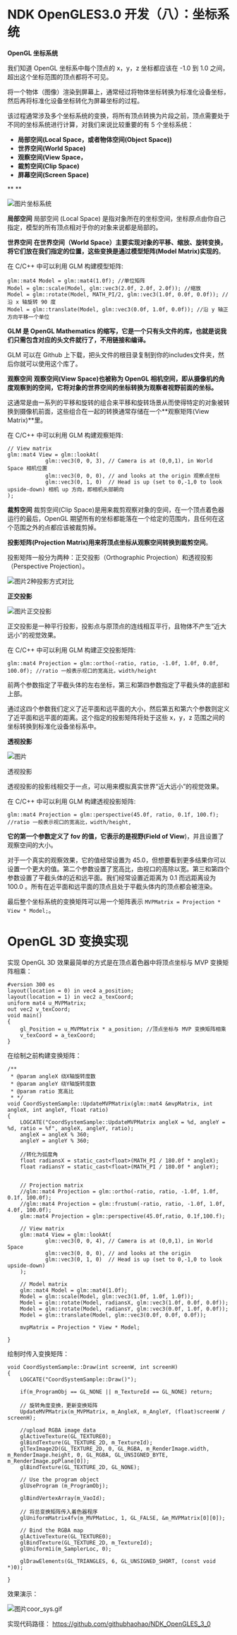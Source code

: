 # NDK OpenGLES3.0 开发（八）：坐标系统

**OpenGL 坐标系统**

我们知道 OpenGL 坐标系中每个顶点的 x，y，z 坐标都应该在 -1.0 到 1.0 之间，超出这个坐标范围的顶点都将不可见。

将一个物体（图像）渲染到屏幕上，通常经过将物体坐标转换为标准化设备坐标，然后再将标准化设备坐标转化为屏幕坐标的过程。

该过程通常涉及多个坐标系统的变换，将所有顶点转换为片段之前，顶点需要处于不同的坐标系统进行计算，对我们来说比较重要的有 5 个坐标系统：

- **局部空间(Local Space，或者物体空间(Object Space))**
- **世界空间(World Space)**
- **观察空间(View Space，**
- **裁剪空间(Clip Space)**
- **屏幕空间(Screen Space)**



**
**



![图片](assets/008_坐标系统/640.png)坐标系统

**局部空间**
局部空间 (Local Space) 是指对象所在的坐标空间，坐标原点由你自己指定，模型的所有顶点相对于你的对象来说都是局部的。

**世界空间**
**在世界空间（World Space）主要实现对象的平移、缩放、旋转变换，将它们放在我们指定的位置，这些变换是通过模型矩阵(Model Matrix)实现的**。

在 C/C++ 中可以利用 GLM 构建模型矩阵:

```
glm::mat4 Model = glm::mat4(1.0f); //单位矩阵
Model = glm::scale(Model, glm::vec3(2.0f, 2.0f, 2.0f)); //缩放
Model = glm::rotate(Model, MATH_PI/2, glm::vec3(1.0f, 0.0f, 0.0f)); //沿 x 轴旋转 90 度
Model = glm::translate(Model, glm::vec3(0.0f, 1.0f, 0.0f)); //沿 y 轴正方向平移一个单位
```

**GLM 是 OpenGL Mathematics 的缩写，它是一个只有头文件的库，也就是说我们只需包含对应的头文件就行了，不用链接和编译。**

GLM 可以在 Github 上下载，把头文件的根目录复制到你的includes文件夹，然后你就可以使用这个库了。

**观察空间**
**观察空间(View Space)也被称为 OpenGL 相机空间，即从摄像机的角度观察到的空间，它将对象的世界空间的坐标转换为观察者视野前面的坐标。**

这通常是由一系列的平移和旋转的组合来平移和旋转场景从而使得特定的对象被转换到摄像机前面，这些组合在一起的转换通常存储在一个**观察矩阵(View Matrix)**里。

在 C/C++ 中可以利用 GLM 构建观察矩阵:

```
// View matrix
glm::mat4 View = glm::lookAt(
            glm::vec3(0, 0, 3), // Camera is at (0,0,1), in World Space 相机位置
            glm::vec3(0, 0, 0), // and looks at the origin 观察点坐标
            glm::vec3(0, 1, 0)  // Head is up (set to 0,-1,0 to look upside-down) 相机 up 方向，即相机头部朝向
);
```

**裁剪空间**
裁剪空间(Clip Space)是用来裁剪观察对象的空间，在一个顶点着色器运行的最后，OpenGL 期望所有的坐标都能落在一个给定的范围内，且任何在这个范围之外的点都应该被裁剪掉。

**投影矩阵(Projection Matrix)用来将顶点坐标从观察空间转换到裁剪空间**。

投影矩阵一般分为两种：正交投影（Orthographic Projection）和透视投影（Perspective Projection）。

![图片](assets/008_坐标系统/640-1702032816137-42.jpeg)2种投影方式对比

**正交投影**

![图片](assets/008_坐标系统/640-1702032816137-43.png)正交投影

正交投影是一种平行投影，投影点与原顶点的连线相互平行，且物体不产生“近大远小”的视觉效果。

在 C/C++ 中可以利用 GLM 构建正交投影矩阵:

```
glm::mat4 Projection = glm::ortho(-ratio, ratio, -1.0f, 1.0f, 0.0f, 100.0f); //ratio 一般表示视口的宽高比，width/height
```

前两个参数指定了平截头体的左右坐标，第三和第四参数指定了平截头体的底部和上部。

通过这四个参数我们定义了近平面和远平面的大小，然后第五和第六个参数则定义了近平面和远平面的距离。这个指定的投影矩阵将处于这些 x，y，z 范围之间的坐标转换到标准化设备坐标系中。

**透视投影**

![图片](assets/008_坐标系统/640-1702032816137-44.png)

透视投影

透视投影的投影线相交于一点，可以用来模拟真实世界“近大远小”的视觉效果。

在 C/C++ 中可以利用 GLM 构建透视投影矩阵:

```
glm::mat4 Projection = glm::perspective(45.0f, ratio, 0.1f, 100.f); //ratio 一般表示视口的宽高比，width/height, 
```

**它的第一个参数定义了 fov 的值，它表示的是视野(Field of View**)，并且设置了观察空间的大小。

对于一个真实的观察效果，它的值经常设置为 45.0，但想要看到更多结果你可以设置一个更大的值。第二个参数设置了宽高比，由视口的高除以宽。第三和第四个参数设置了平截头体的近和远平面。我们经常设置近距离为 0.1 而远距离设为 100.0 。所有在近平面和远平面的顶点且处于平截头体内的顶点都会被渲染。

最后整个坐标系统的变换矩阵可以用一个矩阵表示 `MVPMatrix = Projection * View * Model;`。

# **OpenGL 3D 变换实现**

实现 OpenGL 3D 效果最简单的方式是在顶点着色器中将顶点坐标与 MVP 变换矩阵相乘：

```
#version 300 es
layout(location = 0) in vec4 a_position;
layout(location = 1) in vec2 a_texCoord;
uniform mat4 u_MVPMatrix;
out vec2 v_texCoord;
void main()
{
    gl_Position = u_MVPMatrix * a_position; //顶点坐标与 MVP 变换矩阵相乘
    v_texCoord = a_texCoord;
}
```

在绘制之前构建变换矩阵：

```
/**
 * @param angleX 绕X轴旋转度数
 * @param angleY 绕Y轴旋转度数
 * @param ratio 宽高比
 * */
void CoordSystemSample::UpdateMVPMatrix(glm::mat4 &mvpMatrix, int angleX, int angleY, float ratio)
{
    LOGCATE("CoordSystemSample::UpdateMVPMatrix angleX = %d, angleY = %d, ratio = %f", angleX, angleY, ratio);
    angleX = angleX % 360;
    angleY = angleY % 360;

    //转化为弧度角
    float radiansX = static_cast<float>(MATH_PI / 180.0f * angleX);
    float radiansY = static_cast<float>(MATH_PI / 180.0f * angleY);


    // Projection matrix
    //glm::mat4 Projection = glm::ortho(-ratio, ratio, -1.0f, 1.0f, 0.1f, 100.0f);
    //glm::mat4 Projection = glm::frustum(-ratio, ratio, -1.0f, 1.0f, 4.0f, 100.0f);
    glm::mat4 Projection = glm::perspective(45.0f,ratio, 0.1f,100.f);

    // View matrix
    glm::mat4 View = glm::lookAt(
            glm::vec3(0, 0, 4), // Camera is at (0,0,1), in World Space
            glm::vec3(0, 0, 0), // and looks at the origin
            glm::vec3(0, 1, 0)  // Head is up (set to 0,-1,0 to look upside-down)
    );

    // Model matrix
    glm::mat4 Model = glm::mat4(1.0f);
    Model = glm::scale(Model, glm::vec3(1.0f, 1.0f, 1.0f));
    Model = glm::rotate(Model, radiansX, glm::vec3(1.0f, 0.0f, 0.0f));
    Model = glm::rotate(Model, radiansY, glm::vec3(0.0f, 1.0f, 0.0f));
    Model = glm::translate(Model, glm::vec3(0.0f, 0.0f, 0.0f));

    mvpMatrix = Projection * View * Model;

}
```

绘制时传入变换矩阵：

```
void CoordSystemSample::Draw(int screenW, int screenH)
{
    LOGCATE("CoordSystemSample::Draw()");

    if(m_ProgramObj == GL_NONE || m_TextureId == GL_NONE) return;

    // 旋转角度变换，更新变换矩阵
    UpdateMVPMatrix(m_MVPMatrix, m_AngleX, m_AngleY, (float)screenW / screenH);

    //upload RGBA image data
    glActiveTexture(GL_TEXTURE0);
    glBindTexture(GL_TEXTURE_2D, m_TextureId);
    glTexImage2D(GL_TEXTURE_2D, 0, GL_RGBA, m_RenderImage.width, m_RenderImage.height, 0, GL_RGBA, GL_UNSIGNED_BYTE, m_RenderImage.ppPlane[0]);
    glBindTexture(GL_TEXTURE_2D, GL_NONE);

    // Use the program object
    glUseProgram (m_ProgramObj);

    glBindVertexArray(m_VaoId);

    // 将总变换矩阵传入着色器程序
    glUniformMatrix4fv(m_MVPMatLoc, 1, GL_FALSE, &m_MVPMatrix[0][0]);

    // Bind the RGBA map
    glActiveTexture(GL_TEXTURE0);
    glBindTexture(GL_TEXTURE_2D, m_TextureId);
    glUniform1i(m_SamplerLoc, 0);

    glDrawElements(GL_TRIANGLES, 6, GL_UNSIGNED_SHORT, (const void *)0);

}
```

效果演示：

![图片](assets/008_坐标系统/640-1702032816137-45.gif)coor_sys.gif



实现代码路径：
https://github.com/githubhaohao/NDK_OpenGLES_3_0